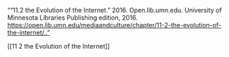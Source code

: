 ““11.2 the Evolution of the Internet.” 2016. Open.lib.umn.edu. University of Minnesota Libraries Publishing edition, 2016. https://open.lib.umn.edu/mediaandculture/chapter/11-2-the-evolution-of-the-internet/..” 

[[11 2 the Evolution of the Internet]]

